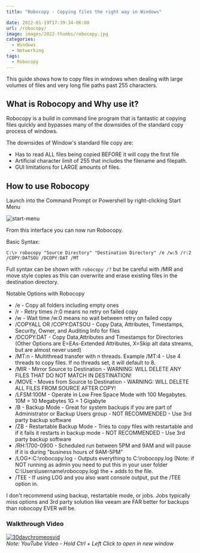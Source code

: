 ```yaml
---
title: "Robocopy - Copying files the right way in Windows"

date: 2022-01-19T17:39:34-06:00
url: /robocopy/
image: images/2022-thumbs/robocopy.jpg
categories:
  - Windows
  - Networking
tags:
  - Robocopy
---
```

This guide shows how to copy files in windows when dealing with large volumes of files and very long file paths past 255 characters. 
<!--more-->

## What is Robocopy and Why use it?

Robocopy is a build in command line program that is fantastic at copying files quickly and bypasses many of the downsides of the standard copy process of windows. 

The downsides of Window's standard file copy are:

 - Has to read ALL files being copied BEFORE it will copy the first file
 - Artificial character limit of 255 that includes the filename and filepath. 
 - GUI limitations for LARGE amounts of files. 

## How to use Robocopy

Launch into the Command Prompt or Powershell by right-clicking Start Menu

![start-menu](/images/2022/01-Robocopy/start-menu.png)

From this interface you can now run Robocopy.

Basic Syntax:
```
C:\> robocopy "Source Directory" "Destination Directory" /e /w:5 /r:2 /COPY:DATSOU /DCOPY:DAT /MT
```

Full syntax can be shown with `robocopy /?` but be careful with /MIR and move style copies as this can overwrite and erase existing files in the destination directory. 

Notable Options with Robocopy

 - /e - Copy all folders including empty ones
 - /r - Retry times /r:0 means no retry on failed copy
 - /w - Wait time /w:0 means no wait between retry on failed copy
 - /COPYALL OR /COPY:DATSOU - Copy Data, Attributes, Timestamps, Security, Owner, and Auditing Info for files
 - /DCOPY:DAT - Copy Data,Attributes and Timestamps for Directories (Other Options are E=EAs-Extended Attributes, X=Skip alt data streams, but are almost never used)
 - /MT:n - Multithread transfer with n threads. Example /MT:4 - Use 4 threads to copy files. If no threads set, it will default to 8.
 - /MIR - Mirror Source to Destination - WARNING: WILL DELETE ANY FILES THAT DO NOT MATCH IN DESTINATION!
 - /MOVE - Moves from Source to Destination - WARNING: WILL DELETE ALL FILES FROM SOURCE AFTER COPY!
 - /LFSM:100M - Operate in Low Free Space Mode with 100 Megabytes. 10M = 10 Megabytes 1G = 1 Gigabyte
 - /B - Backup Mode - Great for system backups if you are part of Administrator or Backup Users group - NOT RECOMMENDED - Use 3rd party backup software
 - /ZB - Restartable Backup Mode - Tries to copy files with restartable and if it fails it restarts in backup mode - NOT RECOMMENDED - Use 3rd party backup software
 - /RH:1700-0900 - Scheduled run between 5PM and 9AM and will pause if it is during "business hours of 9AM-5PM"
 - /LOG+:C:\robocopy.log - Outputs everything to C:\robocopy.log (Note: if NOT running as admin you need to put this in your user folder C:\Users\username\robocopy.log) the + adds to the file.
 - /TEE - If using LOG and you also want console output, put the /TEE option in.

I don't recommend using backup, restartable mode, or jobs. Jobs typically miss options and 3rd party solution like veeam are FAR better for backups than robocopy EVER will be. 

### Walkthrough Video

[![30daychromeosvid](https://img.youtube.com/vi/0q3rGK_IMZg/0.jpg)](https://www.youtube.com/watch?v=0q3rGK_IMZg)  
_Note: YouTube Video - Hold Ctrl + Left Click to open in new window_

